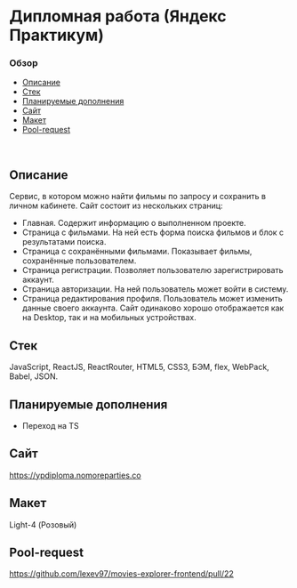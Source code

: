 # **Дипломная работа (Яндекс Практикум)**

### Обзор
* [Описание](#описание)
* [Стек](#стек)
* [Планируемые дополнения](#планируемые-дополнения)
* [Сайт](#сайт)
* [Макет](#макет)
* [Pool-request](#pool-request)

<br>

## Описание

Сервис, в котором можно найти фильмы по запросу и сохранить в личном кабинете. 
Сайт состоит из нескольких страниц:
- Главная. Содержит информацию о выполненном проекте.
- Страница с фильмами. На ней есть форма поиска фильмов и блок с результатами поиска.
- Страница с сохранёнными фильмами. Показывает фильмы, сохранённые пользователем.
- Страница регистрации. Позволяет пользователю зарегистрировать аккаунт.
- Страница авторизации. На ней пользователь может войти в систему.
- Страница редактирования профиля. Пользователь может изменить данные своего аккаунта. 
Сайт одинаково хорошо отображается как на Desktop, так и на мобильных устройствах.

## Стек

JavaScript, ReactJS, ReactRouter, HTML5, CSS3, БЭМ, flex, WebPack, Babel, JSON.

## Планируемые дополнения
- Переход на TS

## Сайт
https://ypdiploma.nomoreparties.co

## Макет
Light-4 (Розовый)

## Pool-request
https://github.com/lexev97/movies-explorer-frontend/pull/22
